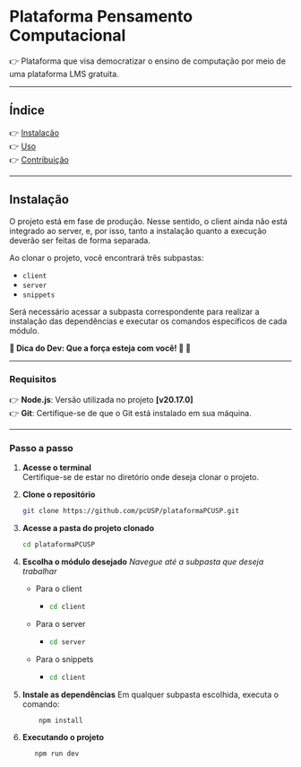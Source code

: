 # **Plataforma Pensamento Computacional**

👉 Plataforma que visa democratizar o ensino de computação por meio de uma plataforma LMS gratuita.

---

## **Índice**
👉 [Instalação](#instalação)  
👉 [Uso](#uso)  
👉 [Contribuição](#contribuição)  

---

## **Instalação**

O projeto está em fase de produção. Nesse sentido, o client ainda não está integrado ao server, e, por isso, tanto a instalação quanto a execução deverão ser feitas de forma separada.  

Ao clonar o projeto, você encontrará três subpastas:  
- `client`  
- `server`  
- `snippets`  

Será necessário acessar a subpasta correspondente para realizar a instalação das dependências e executar os comandos específicos de cada módulo.

**🌟 Dica do Dev: Que a força esteja com você! 🚀 🌟**

---

### **Requisitos**
👉 **Node.js**: Versão utilizada no projeto **[v20.17.0]**  
👉 **Git**: Certifique-se de que o Git está instalado em sua máquina.  

---

### **Passo a passo**

1. **Acesse o terminal**  
   Certifique-se de estar no diretório onde deseja clonar o projeto.  

2. **Clone o repositório**  
   ```bash
   git clone https://github.com/pcUSP/plataformaPCUSP.git 

3. **Acesse a pasta do projeto clonado**
   ```bash
   cd plataformaPCUSP

4. **Escolha o módulo desejado**
   *Navegue até a subpasta que deseja trabalhar*
   - Para o client
     - ```bash
       cd client
   - Para o server
     - ```bash
       cd server
   - Para o snippets
     - ```bash
       cd client
       
5. **Instale as dependências**
   Em qualquer subpasta escolhida, executa o comando:

   ```bash
       npm install

6. **Executando o projeto**

   ```bash
      npm run dev
